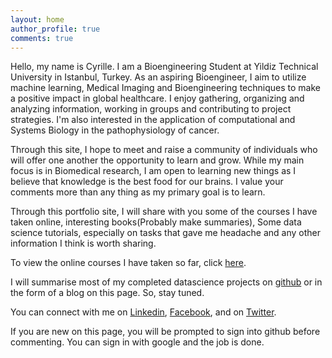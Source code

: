 ```yaml
---
layout: home
author_profile: true
comments: true
---
```


Hello, my name is Cyrille. I am a Bioengineering Student at Yildiz Technical University in Istanbul, Turkey. As an aspiring Bioengineer, I aim to utilize machine learning, Medical Imaging and Bioengineering techniques to make a positive impact in global healthcare. I enjoy gathering, organizing and analyzing information, working in groups and contributing to project strategies. I'm also interested in the application of computational and Systems Biology in the pathophysiology of cancer.  

Through this site, I hope to meet and raise a community of individuals who will offer one another the opportunity to learn and grow. While my main focus is in Biomedical research, I am open to learning new things as I believe that knowledge is the best food for our brains. I value your comments more than any thing as my primary goal is to learn. 

Through this portfolio site, I will share with you some of the courses I have taken online, interesting books(Probably make summaries), Some data science tutorials, especially on tasks that gave me headache and any other information I think is worth sharing. 

To view the online courses I have taken so far, click [here](https://cyrillemesue.github.io/Courses/).

I will summarise most of my completed datascience projects on [github](https://github.com/CyrilleMesue) or in the form of a blog on this page. So, stay tuned.

You can connect with me on [Linkedin](https://www.linkedin.com/in/cyrille-mesue-njume-3a448a184/), [Facebook](https://m.facebook.com/home.php), and on [Twitter](https://twitter.com/home).

If you are new on this page, you will be prompted to sign into github before commenting. You can sign in with google and the job is done. 
